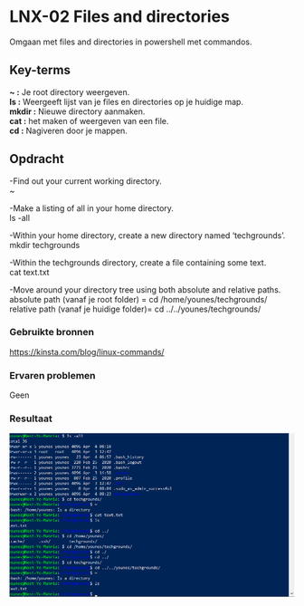 # LNX-02 Files and directories
Omgaan met files and directories in powershell met commandos.

## Key-terms
**~ :** Je root directory weergeven.  
**ls :** Weergeeft lijst van je files en directories op je huidige map.  
**mkdir :** Nieuwe directory aanmaken.  
**cat :** het maken of weergeven van een file.  
**cd :** Nagiveren door je mappen.  


## Opdracht
-Find out your current working directory.  
~

-Make a listing of all   in your home directory.  
ls -all

-Within your home directory, create a new directory named ‘techgrounds’.  
mkdir techgrounds

-Within the techgrounds directory, create a file containing some text.  
cat text.txt

-Move around your directory tree using both absolute and relative paths.  
absolute path (vanaf je root folder) = cd /home/younes/techgrounds/   
relative path (vanaf je huidige folder)= cd ../../younes/techgrounds/

### Gebruikte bronnen
https://kinsta.com/blog/linux-commands/

### Ervaren problemen  
Geen

### Resultaat
![resultaat](/00_includes/LNX-02-resultaat.png "resultaat")

